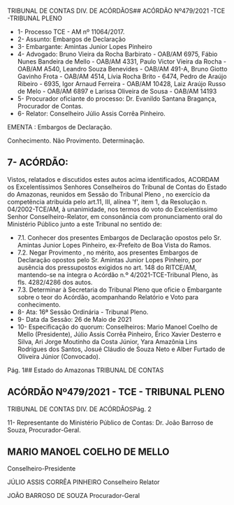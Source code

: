 TRIBUNAL DE CONTAS DIV. DE ACÓRDÃOS## ACÓRDÃO Nº479/2021 -TCE -TRIBUNAL PLENO

- 1- Processo TCE - AM nº 11064/2017.
- 2- Assunto: Embargos de Declaração
- 3- Embargante: Amintas Junior Lopes Pinheiro
- 4- Advogado: Bruno Vieira da Rocha Barbirato - OAB/AM 6975, Fábio Nunes Bandeira de Mello - OAB/AM 4331, Paulo Victor Vieira da Rocha - OAB/AM A540, Leandro Souza Benevides - OAB/AM 491-A, Bruno Giotto Gavinho Frota - OAB/AM 4514, Lívia Rocha Brito - 6474, Pedro de Araújo Ribeiro - 6935, Igor Arnaud Ferreira - OAB/AM 10428, Laiz Araújo Russo de Melo - OAB/AM 6897 e Larissa Oliveira de Sousa - OAB/AM 14193
- 5- Procurador oficiante do processo: Dr.  Evanildo  Santana  Bragança,  Procurador  de Contas.
- 6- Relator: Conselheiro Júlio Assis Corrêa Pinheiro.

EMENTA : Embargos de Declaração.

Conhecimento. Não Provimento. Determinação.

## 7- ACÓRDÃO:

Vistos, relatados e discutidos estes autos acima identificados, ACORDAM os Excelentíssimos Senhores Conselheiros do Tribunal de Contas do Estado do Amazonas, reunidos em Sessão do Tribunal Pleno , no exercício da competência atribuída pelo art.11, III,  alínea 'f', item 1, da Resolução n. 04/2002-TCE/AM, à  unanimidade, nos termos do voto do Excelentíssimo Senhor Conselheiro-Relator, em consonância com pronunciamento oral do Ministério Público junto a este Tribunal no sentido de:

- 7.1. Conhecer dos  presentes  Embargos  de  Declaração  opostos  pelo Sr. Amintas Junior Lopes Pinheiro, ex-Prefeito de Boa Vista do Ramos.
- 7.2. Negar Provimento , no mérito, aos presentes Embargos de Declaração opostos  pelo Sr.  Amintas  Junior  Lopes  Pinheiro,  por  ausência  dos pressupostos exigidos no art. 148 do RITCE/AM, mantendo-se na íntegra o Acórdão n.º 4/2021-TCE-Tribunal Pleno, às fls. 4282/4286 dos autos.
- 7.3. Determinar à  Secretaria  do  Tribunal  Pleno  que  oficie  o  Embargante sobre  o teor do  Acórdão,  acompanhando  Relatório  e  Voto  para conhecimento.
- 8- Ata: 16ª Sessão Ordinária - Tribunal Pleno.
- 9- Data da Sessão: 26 de Maio de 2021
- 10-  Especificação do quorum: Conselheiros: Mario Manoel Coelho de Mello (Presidente), Júlio Assis Corrêa Pinheiro, Érico Xavier Desterro e Silva, Ari Jorge Moutinho da Costa Júnior, Yara Amazônia Lins Rodrigues dos Santos, Josué Cláudio de Souza Neto e Alber Furtado de Oliveira Júnior (Convocado).

Pág. 1## Estado do Amazonas TRIBUNAL DE CONTAS

## ACÓRDÃO Nº479/2021 - TCE - TRIBUNAL PLENO

TRIBUNAL DE CONTAS DIV. DE ACÓRDÃOSPág. 2

11-  Representante  do  Ministério  Público  de  Contas: Dr. João  Barroso  de  Souza, Procurador-Geral.

## MARIO MANOEL COELHO DE MELLO

Conselheiro-Presidente

JÚLIO ASSIS CORRÊA PINHEIRO Conselheiro Relator

JOÃO BARROSO DE SOUZA Procurador-Geral